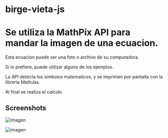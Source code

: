 # birge-vieta-js

<h1>Se utiliza la MathPix API para mandar la imagen de una ecuacion. </h1>
<p>Esta ecuacion puede ser una foto o archivo de su computadora. </p>
<p>Si lo prefiere, puede utilizar alguno de los ejemplos. </p>

<p>La API detecta los simbolos matematicos, y se imprimen por pantalla con la libreria MathJax.</p>
<p>Al final se realiza el calculo</p>

## Screenshots

![imagen](https://user-images.githubusercontent.com/30305964/84067737-7cf2ef00-a98d-11ea-92b3-77f017c21f50.png)


![imagen](https://user-images.githubusercontent.com/30305964/84068401-803aaa80-a98e-11ea-88a4-844070b479cd.png)


